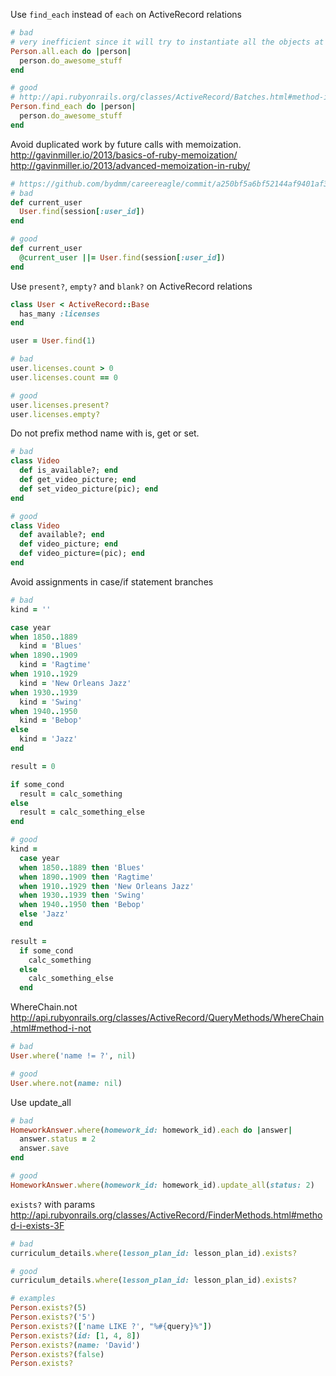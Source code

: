 Use `find_each` instead of `each` on ActiveRecord relations

```ruby
# bad
# very inefficient since it will try to instantiate all the objects at once
Person.all.each do |person|
  person.do_awesome_stuff
end

# good
# http://api.rubyonrails.org/classes/ActiveRecord/Batches.html#method-i-find_each
Person.find_each do |person|
  person.do_awesome_stuff
end
```

Avoid duplicated work by future calls with memoization.<br>
http://gavinmiller.io/2013/basics-of-ruby-memoization/<br>
http://gavinmiller.io/2013/advanced-memoization-in-ruby/

```ruby
# https://github.com/bydmm/careereagle/commit/a250bf5a6bf52144af9401af3c8a2f7613adf63c
# bad
def current_user
  User.find(session[:user_id])
end

# good
def current_user
  @current_user ||= User.find(session[:user_id])
end
```

Use `present?`, `empty?` and `blank?` on ActiveRecord relations

```ruby
class User < ActiveRecord::Base
  has_many :licenses
end

user = User.find(1)

# bad
user.licenses.count > 0
user.licenses.count == 0

# good
user.licenses.present?
user.licenses.empty?
```

Do not prefix method name with is, get or set.

```ruby
# bad
class Video
  def is_available?; end
  def get_video_picture; end
  def set_video_picture(pic); end
end

# good
class Video
  def available?; end
  def video_picture; end
  def video_picture=(pic); end
end
```

Avoid assignments in case/if statement branches

```ruby
# bad
kind = ''

case year
when 1850..1889
  kind = 'Blues'
when 1890..1909
  kind = 'Ragtime'
when 1910..1929
  kind = 'New Orleans Jazz'
when 1930..1939
  kind = 'Swing'
when 1940..1950
  kind = 'Bebop'
else
  kind = 'Jazz'
end

result = 0

if some_cond
  result = calc_something
else
  result = calc_something_else
end

# good
kind =
  case year
  when 1850..1889 then 'Blues'
  when 1890..1909 then 'Ragtime'
  when 1910..1929 then 'New Orleans Jazz'
  when 1930..1939 then 'Swing'
  when 1940..1950 then 'Bebop'
  else 'Jazz'
  end

result =
  if some_cond
    calc_something
  else
    calc_something_else
  end
```

WhereChain.not
http://api.rubyonrails.org/classes/ActiveRecord/QueryMethods/WhereChain.html#method-i-not

```ruby
# bad
User.where('name != ?', nil)

# good
User.where.not(name: nil)
```

Use update_all

```ruby
# bad
HomeworkAnswer.where(homework_id: homework_id).each do |answer|
  answer.status = 2
  answer.save
end

# good
HomeworkAnswer.where(homework_id: homework_id).update_all(status: 2)
```

`exists?` with params
http://api.rubyonrails.org/classes/ActiveRecord/FinderMethods.html#method-i-exists-3F

```ruby
# bad
curriculum_details.where(lesson_plan_id: lesson_plan_id).exists?

# good
curriculum_details.where(lesson_plan_id: lesson_plan_id).exists?

# examples
Person.exists?(5)
Person.exists?('5')
Person.exists?(['name LIKE ?', "%#{query}%"])
Person.exists?(id: [1, 4, 8])
Person.exists?(name: 'David')
Person.exists?(false)
Person.exists?
```
